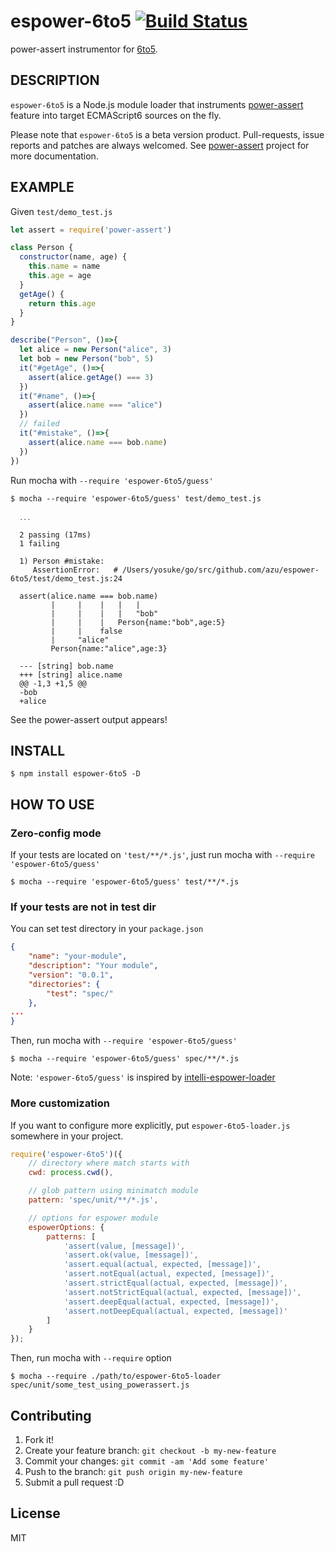 # espower-6to5 [![Build Status](https://travis-ci.org/azu/espower-6to5.svg?branch=master)](https://travis-ci.org/azu/espower-6to5)

power-assert instrumentor for [6to5](https://6to5.org/ "6to5 · Turn ES6+ code into readable vanilla ES5").

## DESCRIPTION

`espower-6to5` is a Node.js module loader that instruments [power-assert](http://github.com/twada/power-assert) feature into target ECMAScript6 sources on the fly.

Please note that `espower-6to5` is a beta version product. Pull-requests, issue reports and patches are always welcomed. See [power-assert](http://github.com/twada/power-assert) project for more documentation.


## EXAMPLE

Given `test/demo_test.js`

```javascript
let assert = require('power-assert')

class Person {
  constructor(name, age) {
    this.name = name
    this.age = age
  }
  getAge() {
    return this.age
  }
}

describe("Person", ()=>{
  let alice = new Person("alice", 3)
  let bob = new Person("bob", 5)
  it("#getAge", ()=>{
    assert(alice.getAge() === 3)
  })
  it("#name", ()=>{
    assert(alice.name === "alice")
  })
  // failed
  it("#mistake", ()=>{
    assert(alice.name === bob.name)
  })
})
```

Run mocha with `--require 'espower-6to5/guess'`

```
$ mocha --require 'espower-6to5/guess' test/demo_test.js

  ․․․

  2 passing (17ms)
  1 failing

  1) Person #mistake:
     AssertionError:   # /Users/yosuke/go/src/github.com/azu/espower-6to5/test/demo_test.js:24

  assert(alice.name === bob.name)
         |     |    |   |   |
         |     |    |   |   "bob"
         |     |    |   Person{name:"bob",age:5}
         |     |    false
         |     "alice"
         Person{name:"alice",age:3}

  --- [string] bob.name
  +++ [string] alice.name
  @@ -1,3 +1,5 @@
  -bob
  +alice
```

See the power-assert output appears!


## INSTALL

    $ npm install espower-6to5 -D


## HOW TO USE

### Zero-config mode

If your tests are located on `'test/**/*.js'`, just run mocha with `--require 'espower-6to5/guess'`

    $ mocha --require 'espower-6to5/guess' test/**/*.js


### If your tests are not in test dir

You can set test directory in your `package.json`

```json
{
    "name": "your-module",
    "description": "Your module",
    "version": "0.0.1",
    "directories": {
        "test": "spec/"
    },
...
}
```

Then, run mocha with `--require 'espower-6to5/guess'`

    $ mocha --require 'espower-6to5/guess' spec/**/*.js

Note: `'espower-6to5/guess'` is inspired by [intelli-espower-loader](https://github.com/azu/intelli-espower-loader)


### More customization

If you want to configure more explicitly, put `espower-6to5-loader.js` somewhere in your project.

```javascript
require('espower-6to5')({
    // directory where match starts with
    cwd: process.cwd(),

    // glob pattern using minimatch module
    pattern: 'spec/unit/**/*.js',

    // options for espower module
    espowerOptions: {
        patterns: [
            'assert(value, [message])',
            'assert.ok(value, [message])',
            'assert.equal(actual, expected, [message])',
            'assert.notEqual(actual, expected, [message])',
            'assert.strictEqual(actual, expected, [message])',
            'assert.notStrictEqual(actual, expected, [message])',
            'assert.deepEqual(actual, expected, [message])',
            'assert.notDeepEqual(actual, expected, [message])'
        ]
    }
});
```

Then, run mocha with `--require` option

    $ mocha --require ./path/to/espower-6to5-loader spec/unit/some_test_using_powerassert.js

## Contributing

1. Fork it!
2. Create your feature branch: `git checkout -b my-new-feature`
3. Commit your changes: `git commit -am 'Add some feature'`
4. Push to the branch: `git push origin my-new-feature`
5. Submit a pull request :D

## License

MIT
